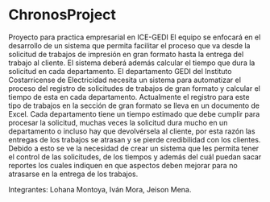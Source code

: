 # ChronosProject
Proyecto para practica empresarial en ICE-GEDI
El equipo se enfocará en el desarrollo de un sistema que permita facilitar el proceso que va desde la solicitud de trabajos de impresión en gran formato hasta la entrega del trabajo al cliente. El sistema deberá además calcular el tiempo que dura la solicitud en cada departamento.
El departamento  GEDI del Instituto Costarricense de Electricidad necesita un sistema para automatizar el proceso del registro de solicitudes de trabajos de gran formato y calcular el tiempo de esta en cada departamento.
Actualmente el registro para este tipo de trabajos en la sección de gran formato se lleva en un documento de Excel.
Cada departamento tiene un tiempo estimado que debe cumplir para procesar la solicitud, muchas veces la solicitud dura mucho en un departamento o incluso hay que devolvérsela al cliente, por esta razón las entregas de los trabajos se atrasan y se pierde credibilidad con los clientes. 
Debido a esto se ve la necesidad de crear un sistema que les permita tener el control de las solicitudes, de los tiempos y además del cuál puedan sacar reportes los cuales indiquen en que aspectos deben mejorar para no atrasarse en la entrega de los trabajos.

Integrantes: Lohana Montoya, Iván Mora, Jeison Mena.
